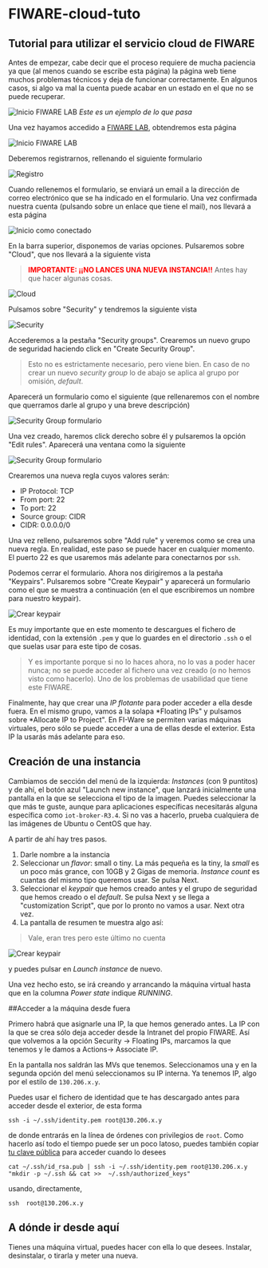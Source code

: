 FIWARE-cloud-tuto
=================

Tutorial para utilizar el servicio cloud de FIWARE
--------------------------------------------------

Antes de empezar, cabe decir que el proceso requiere de mucha paciencia ya que (al menos cuando se escribe esta página) la página web tiene muchos problemas técnicos y deja de funcionar correctamente. En algunos casos, si algo va mal la cuenta puede acabar en un estado en el que no se puede recuperar. 

![Inicio FIWARE LAB](images/creacioncloud/0.jpg)
*Este es un ejemplo de lo que pasa*

Una vez hayamos accedido a [FIWARE LAB](https://account.lab.fi-ware.org/), obtendremos esta página

![Inicio FIWARE LAB](images/creacioncloud/1.jpg)

Deberemos registrarnos, rellenando el siguiente formulario

![Registro](images/creacioncloud/2.jpg)

Cuando rellenemos el formulario, se enviará un email a la dirección de correo electrónico que se ha indicado en el formulario. Una vez confirmada nuestra cuenta (pulsando sobre un enlace que tiene el mail), nos llevará a esta página

![Inicio como conectado](images/creacioncloud/3.jpg)

En la barra superior, disponemos de varias opciones. Pulsaremos sobre "Cloud", que nos llevará a la siguiente vista

><font color="red">**IMPORTANTE: ¡¡NO LANCES UNA NUEVA INSTANCIA!!**</font>
>Antes hay que hacer algunas cosas.

![Cloud](images/creacioncloud/4.jpg)

Pulsamos sobre "Security" y tendremos la siguiente vista

![Security](images/creacioncloud/5.jpg)

Accederemos a la pestaña "Security groups". Crearemos un nuevo grupo de seguridad haciendo click en "Create Security Group".

>Esto no es estrictamente necesario, pero viene bien. En caso de no crear un nuevo *security group* lo de abajo se aplica al grupo por omisión, *default*.

Aparecerá un formulario como el siguiente (que rellenaremos con el nombre que querramos darle al grupo y una breve descripción)

![Security Group formulario](images/creacioncloud/6.jpg)

Una vez creado, haremos click derecho sobre él y pulsaremos la opción "Edit rules". Aparecerá una ventana como la siguiente

![Security Group formulario](images/creacioncloud/security-group.png)

Crearemos una nueva regla cuyos valores serán:

+ IP Protocol: TCP
+ From port: 22
+ To port: 22
+ Source group: CIDR
+ CIDR: 0.0.0.0/0

Una vez relleno, pulsaremos sobre "Add rule" y veremos como se crea una nueva regla. En realidad, este paso se puede hacer en cualquier momento. El puerto 22 es que usaremos más adelante para conectarnos por `ssh`.

Podemos cerrar el formulario. Ahora nos dirigiremos a la pestaña "Keypairs". Pulsaremos sobre "Create Keypair" y aparecerá un formulario como el que se muestra a continuación (en el que escribiremos un nombre para nuestro keypair). 

![Crear keypair](images/creacioncloud/7.jpg)

Es muy importante que en este momento te descargues el fichero de identidad, con la extensión `.pem` y que lo guardes en el directorio `.ssh` o el que suelas usar para este tipo de cosas.

>Y es importante porque si no lo haces ahora, no lo vas a poder hacer nunca; no se puede acceder al fichero una vez creado (o no hemos visto como hacerlo). Uno de los problemas de usabilidad que tiene este FIWARE. 

Finalmente, hay que crear una *IP flotante* para poder acceder a ella desde fuera. En el mismo grupo, vamos a la solapa *Floating IPs" y pulsamos sobre *Allocate IP to Project". En FI-Ware se permiten varias máquinas virtuales, pero sólo se puede acceder a una de ellas desde el exterior. Esta IP la usarás más adelante para eso. 

## Creación de una instancia

Cambiamos de sección del menú de la izquierda: *Instances* (con 9 puntitos) y de ahí, el botón azul "Launch new instance", que lanzará inicialmente una pantalla en la que se selecciona el tipo de la imagen. Puedes seleccionar la que más te guste, aunque para aplicaciones específicas necesitarás alguna específica como `iot-broker-R3.4`. Si no vas a hacerlo, prueba cualquiera de las imágenes de Ubuntu o CentOS que hay.

A partir de ahí hay tres pasos.

1. Darle nombre a la instancia
2. Seleccionar un *flavor*: small o tiny. La más pequeña es la tiny, la *small* es un poco más grance, con 10GB y 2 Gigas de memoria. *Instance count* es cuantas del mismo tipo queremos usar. Se pulsa Next.
3. Seleccionar el *keypair* que hemos creado antes y el grupo de seguridad que hemos creado o el *default*. Se pulsa Next y se llega a "customization Script", que por lo pronto no vamos a usar. Next otra vez.
4. La pantalla de resumen te muestra algo así:

>Vale, eran tres pero este último no cuenta

![Crear keypair](images/creacioncloud/summary.png)

y puedes pulsar en *Launch instance* de nuevo.

Una vez hecho esto, se irá creando y arrancando la máquina virtual hasta que en la columna *Power state* indique *RUNNING*.

##Acceder a la máquina desde fuera

Primero habrá que asignarle una IP, la que hemos generado antes. La IP con la que se crea sólo deja acceder desde la Intranet del propio FIWARE. Así que volvemos a la opción Security -> Floating IPs, marcamos la que tenemos y le damos a Actions-> Associate IP.

En la pantalla nos saldrán las MVs que tenemos. Seleccionamos una y en la segunda opción del menú seleccionamos su IP interna. Ya tenemos IP, algo por el estilo de `130.206.x.y`.

Puedes usar el fichero de identidad que te has descargado antes para acceder desde el exterior, de esta forma

```
ssh -i ~/.ssh/identity.pem root@130.206.x.y
```

de donde entrarás en la línea de órdenes con privilegios de `root`. Como hacerlo así todo el tiempo puede ser un poco latoso, puedes también copiar [tu clave pública](http://git-scm.com/book/es/v1/Git-en-un-servidor-Generando-tu-clave-p%C3%BAblica-SSH) para acceder cuando lo desees

```
cat ~/.ssh/id_rsa.pub | ssh -i ~/.ssh/identity.pem root@130.206.x.y "mkdir -p ~/.ssh && cat >>  ~/.ssh/authorized_keys"
```

usando, directamente,

```
ssh  root@130.206.x.y
```

## A dónde ir desde aquí

Tienes una máquina virtual, puedes hacer con ella lo que desees. Instalar, desinstalar, o tirarla y meter una nueva. 




